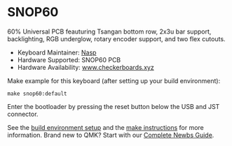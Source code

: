 # SNOP60 

60% Universal PCB feauturing Tsangan bottom row, 2x3u bar support, backlighting, RGB underglow, rotary encoder support, and two flex cutouts. 

- Keyboard Maintainer: [Nasp](https://github.com/npspears)
- Hardware Supported: SNOP60 PCB
- Hardware Availability: www.checkerboards.xyz

Make example for this keyboard (after setting up your build environment):

    make snop60:default

Enter the bootloader by pressing the reset button below the USB and JST connector. 

See the [build environment setup](https://docs.qmk.fm/#/getting_started_build_tools) and the [make instructions](https://docs.qmk.fm/#/getting_started_make_guide) for more information. Brand new to QMK? Start with our [Complete Newbs Guide](https://docs.qmk.fm/#/newbs).

